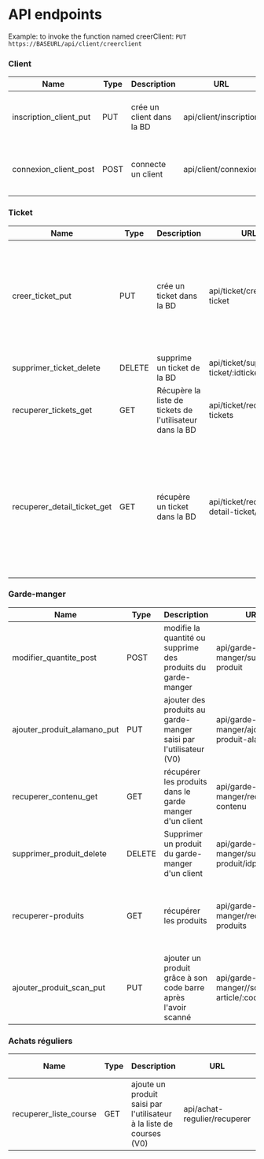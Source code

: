 
# API endpoints

Example: to invoke the function named creerClient: `PUT https://BASEURL/api/client/creerclient`

### Client
| Name              | Type | Description                            | URL             | Body		| Example response                                                                                                                      |
|-------------------|------|----------------------------------------|-----------------|--------------------|-------------------------------------------------------------------------------------------------------------------------------|
| inscription_client_put  | PUT  | crée un client dans la BD                 | api/client/inscription  | {email: '123@hexotique.com', mdp: '123' , nom: 'Jean', prenom: 'Dupont'}               | {email: '123@hexotique.com', nom: 'Jean', prenom: 'Dupont', token: 'abcde'} |
| connexion_client_post  | POST  | connecte un client  | api/client/connexion  | {email: '123@hexotique.com', mdp: '123'} | {email: '123@hexotique.com', nom: 'Jean', prenom: 'Dupont', token: 'abcde'} |

### Ticket
| Name              | Type | Description                            | URL             | Parameters         | Example response                                                                                                                      |
|-------------------|------|----------------------------------------|-----------------|--------------------|-------------------------------------------------------------------------------------------------------------------------------|
| creer_ticket_put  | PUT  | crée un ticket dans la BD                 | api/ticket/creer-ticket  | {donneesMagasin: {idCommerce: '1'}, donneesClient: {idClient: '1'}, donneesTicket: {achats: [{codeBarre: '489814', quantite: '2', prix: '3,5'}, {...}]}}             | {id: '1', date_achat: '12/04/2020', montant: '120', createdAt: '12/04/2020', updatedAt: '12/04/2020'} |
| supprimer_ticket_delete  | DELETE  | supprime un ticket de la BD                 | api/ticket/supprimer-ticket/:idticket  | null   | null |
| recuperer_tickets_get  | GET | Récupère la liste de tickets de l'utilisateur dans la BD                 | api/ticket/recuperer-tickets  | null | {"Tickets": [{idTicket: '1', montant: '10', nomGroupe: 'Auchan', date: '12/04/2020'}, {...}]} |
| recuperer_detail_ticket_get  | GET | récupère un ticket dans la BD  | api/ticket/recuperer-detail-ticket/:idticket  | null    | {groupe: {nom: 'Carrefour'}, commerce: {nom: 'Carrefour Market'}, donneesTicket: {idTicket: '1', montant: '100', date: '12/04/2020', achats: [{nomArticle: 'lait', nomCategorieProduit: 'Produits laitiers', quantite: '2', prix: '1.2'}, {...}]}} |

### Garde-manger
| Name              | Type | Description                            | URL             | Parameters         | Example response                                                                                                                      |
|-------------------|------|----------------------------------------|-----------------|--------------------|-------------------------------------------------------------------------------------------------------------------------------|
| modifier_quantite_post  | POST  | modifie la quantité ou supprime des produits du garde-manger | api/garde-manger/supprimer-produit  | {modifications:[{idItem : "15252", quantite : "5"} ,{...} , ...]} | {message: Success} |
| ajouter_produit_alamano_put  | PUT  | ajouter des produits au garde-manger saisi par l'utilisateur (V0) | api/garde-manger/ajouter-produit-alamano  | {Ajouts:[{"nomProduit:"Cacao", quanite:"5"},{...}, ...]} | {message: Success} |
| recuperer_contenu_get  | GET  | récupérer les produits dans le garde manger d'un client | api/garde-manger/recuperer-contenu  | null | {produits : [{nomProduit: "Litre de lait", quantite: 3, categorie: "Produits laitiers"}, {..}]} |
| supprimer_produit_delete  | DELETE  | Supprimer un produit du garde-manger d'un client | api/garde-manger/supprimer-produit/idproduit  | null | OK |
| recuperer-produits  | GET  | récupérer les produits | api/garde-manger/recuperer-produits  | null | {"Produits": [{"idProduit": "1","nom": "Pates","categorie": {"idCategorie": "1", "nomCategorie": "Feculents"}}]} |
| ajouter_produit_scan_put  | PUT  | ajouter un produit grâce à son code barre après l'avoir scanné | api/garde-manger//scan-article/:codebar  | null | {message: Success} |


### Achats réguliers
| Name              | Type | Description                            | URL             | Parameters         | Example response                                                                                                                      |
|-------------------|------|----------------------------------------|-----------------|--------------------|-------------------------------------------------------------------------------------------------------------------------------|
| recuperer_liste_course  | GET | ajoute un produit saisi par l'utilisateur à la liste de courses (V0) | api/achat-regulier/recuperer  | null | {ListeCourse: [{nom: 'eau de source}, {...}]} |